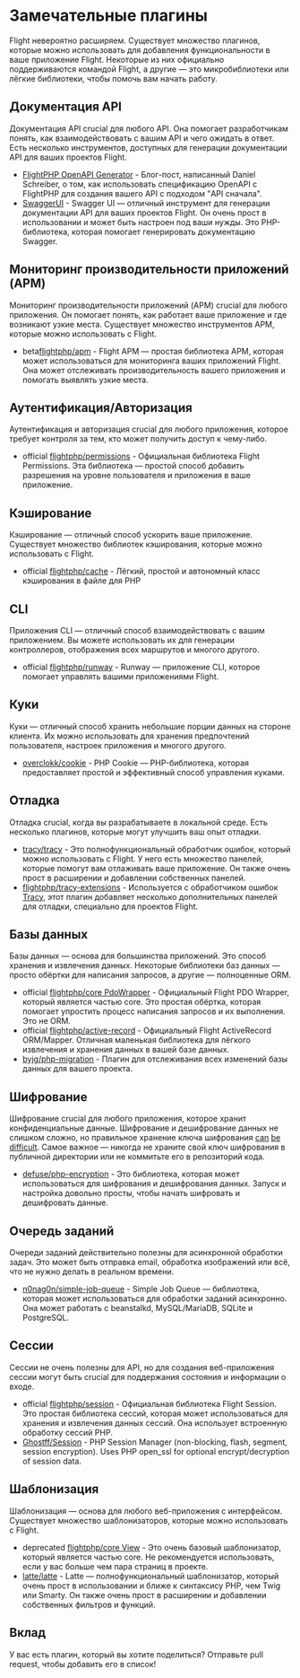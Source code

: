 # Замечательные плагины

Flight невероятно расширяем. Существует множество плагинов, которые можно использовать для добавления функциональности в ваше приложение Flight. Некоторые из них официально поддерживаются командой Flight, а другие — это микробиблиотеки или лёгкие библиотеки, чтобы помочь вам начать работу.

## Документация API

Документация API crucial для любого API. Она помогает разработчикам понять, как взаимодействовать с вашим API и чего ожидать в ответ. Есть несколько инструментов, доступных для генерации документации API для ваших проектов Flight.

- [FlightPHP OpenAPI Generator](https://dev.to/danielsc/define-generate-and-implement-an-api-first-approach-with-openapi-generator-and-flightphp-1fb3) - Блог-пост, написанный Daniel Schreiber, о том, как использовать спецификацию OpenAPI с FlightPHP для создания вашего API с подходом "API сначала".
- [SwaggerUI](https://github.com/zircote/swagger-php) - Swagger UI — отличный инструмент для генерации документации API для ваших проектов Flight. Он очень прост в использовании и может быть настроен под ваши нужды. Это PHP-библиотека, которая помогает генерировать документацию Swagger.

## Мониторинг производительности приложений (APM)

Мониторинг производительности приложений (APM) crucial для любого приложения. Он помогает понять, как работает ваше приложение и где возникают узкие места. Существует множество инструментов APM, которые можно использовать с Flight.
- <span class="badge bg-info">beta</span>[flightphp/apm](/awesome-plugins/apm) - Flight APM — простая библиотека APM, которая может использоваться для мониторинга ваших приложений Flight. Она может отслеживать производительность вашего приложения и помогать выявлять узкие места.

## Аутентификация/Авторизация

Аутентификация и авторизация crucial для любого приложения, которое требует контроля за тем, кто может получить доступ к чему-либо. 

- <span class="badge bg-primary">official</span> [flightphp/permissions](/awesome-plugins/permissions) - Официальная библиотека Flight Permissions. Эта библиотека — простой способ добавить разрешения на уровне пользователя и приложения в ваше приложение. 

## Кэширование

Кэширование — отличный способ ускорить ваше приложение. Существует множество библиотек кэширования, которые можно использовать с Flight.

- <span class="badge bg-primary">official</span> [flightphp/cache](/awesome-plugins/php-file-cache) - Лёгкий, простой и автономный класс кэширования в файле для PHP

## CLI

Приложения CLI — отличный способ взаимодействовать с вашим приложением. Вы можете использовать их для генерации контроллеров, отображения всех маршрутов и многого другого.

- <span class="badge bg-primary">official</span> [flightphp/runway](/awesome-plugins/runway) - Runway — приложение CLI, которое помогает управлять вашими приложениями Flight.

## Куки

Куки — отличный способ хранить небольшие порции данных на стороне клиента. Их можно использовать для хранения предпочтений пользователя, настроек приложения и многого другого.

- [overclokk/cookie](/awesome-plugins/php-cookie) - PHP Cookie — PHP-библиотека, которая предоставляет простой и эффективный способ управления куками.

## Отладка

Отладка crucial, когда вы разрабатываете в локальной среде. Есть несколько плагинов, которые могут улучшить ваш опыт отладки.

- [tracy/tracy](/awesome-plugins/tracy) - Это полнофункциональный обработчик ошибок, который можно использовать с Flight. У него есть множество панелей, которые помогут вам отлаживать ваше приложение. Он также очень прост в расширении и добавлении собственных панелей.
- [flightphp/tracy-extensions](/awesome-plugins/tracy-extensions) - Используется с обработчиком ошибок [Tracy](/awesome-plugins/tracy), этот плагин добавляет несколько дополнительных панелей для отладки, специально для проектов Flight.

## Базы данных

Базы данных — основа для большинства приложений. Это способ хранения и извлечения данных. Некоторые библиотеки баз данных — просто обёртки для написания запросов, а другие — полноценные ORM.

- <span class="badge bg-primary">official</span> [flightphp/core PdoWrapper](/awesome-plugins/pdo-wrapper) - Официальный Flight PDO Wrapper, который является частью core. Это простая обёртка, которая помогает упростить процесс написания запросов и их выполнения. Это не ORM.
- <span class="badge bg-primary">official</span> [flightphp/active-record](/awesome-plugins/active-record) - Официальный Flight ActiveRecord ORM/Mapper. Отличная маленькая библиотека для лёгкого извлечения и хранения данных в вашей базе данных.
- [byjg/php-migration](/awesome-plugins/migrations) - Плагин для отслеживания всех изменений базы данных для вашего проекта.

## Шифрование

Шифрование crucial для любого приложения, которое хранит конфиденциальные данные. Шифрование и дешифрование данных не слишком сложно, но правильное хранение ключа шифрования [can](https://stackoverflow.com/questions/6767839/where-should-i-store-an-encryption-key-for-php#:~:text=Write%20a%20php%20config%20file%20and%20store%20it,folder%20is%20not%20accessible%20to%20the%20end%20user.) [be](https://www.reddit.com/r/PHP/comments/luqsn/the_encryption_key_where_do_you_store_it/) [difficult](https://security.stackexchange.com/questions/48047/location-to-store-an-encryption-key). Самое важное — никогда не храните свой ключ шифрования в публичной директории или не коммитьте его в репозиторий кода.

- [defuse/php-encryption](/awesome-plugins/php-encryption) - Это библиотека, которая может использоваться для шифрования и дешифрования данных. Запуск и настройка довольно просты, чтобы начать шифровать и дешифровать данные.

## Очередь заданий

Очереди заданий действительно полезны для асинхронной обработки задач. Это может быть отправка email, обработка изображений или всё, что не нужно делать в реальном времени.

- [n0nag0n/simple-job-queue](/awesome-plugins/simple-job-queue) - Simple Job Queue — библиотека, которая может использоваться для обработки заданий асинхронно. Она может работать с beanstalkd, MySQL/MariaDB, SQLite и PostgreSQL.

## Сессии

Сессии не очень полезны для API, но для создания веб-приложения сессии могут быть crucial для поддержания состояния и информации о входе.

- <span class="badge bg-primary">official</span> [flightphp/session](/awesome-plugins/session) - Официальная библиотека Flight Session. Это простая библиотека сессий, которая может использоваться для хранения и извлечения данных сессий. Она использует встроенную обработку сессий PHP.
- [Ghostff/Session](/awesome-plugins/ghost-session) - PHP Session Manager (non-blocking, flash, segment, session encryption). Uses PHP open_ssl for optional encrypt/decryption of session data.

## Шаблонизация

Шаблонизация — основа для любого веб-приложения с интерфейсом. Существует множество шаблонизаторов, которые можно использовать с Flight.

- <span class="badge bg-warning">deprecated</span> [flightphp/core View](/learn#views) - Это очень базовый шаблонизатор, который является частью core. Не рекомендуется использовать, если у вас больше чем пара страниц в проекте.
- [latte/latte](/awesome-plugins/latte) - Latte — полнофункциональный шаблонизатор, который очень прост в использовании и ближе к синтаксису PHP, чем Twig или Smarty. Он также очень прост в расширении и добавлении собственных фильтров и функций.

## Вклад

У вас есть плагин, который вы хотите поделиться? Отправьте pull request, чтобы добавить его в список!